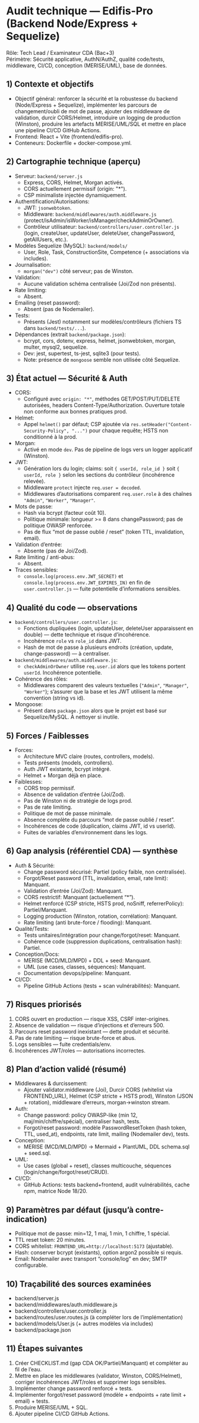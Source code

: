 # Audit technique — Edifis-Pro (Backend Node/Express + Sequelize)

Rôle: Tech Lead / Examinateur CDA (Bac+3)  
Périmètre: Sécurité applicative, AuthN/AuthZ, qualité code/tests, middleware, CI/CD, conception (MERISE/UML), base de données.

## 1) Contexte et objectifs

- Objectif général: renforcer la sécurité et la robustesse du backend (Node/Express + Sequelize), implémenter les parcours de changement/oubli de mot de passe, ajouter des middleware de validation, durcir CORS/Helmet, introduire un logging de production (Winston), produire les artefacts MERISE/UML/SQL et mettre en place une pipeline CI/CD GitHub Actions.
- Frontend: React + Vite (frontend/edifis-pro).
- Conteneurs: Dockerfile + docker-compose.yml.

## 2) Cartographie technique (aperçu)

- Serveur: `backend/server.js`
  - Express, CORS, Helmet, Morgan activés.
  - CORS actuellement permissif (origin: "*").
  - CSP minimaliste injectée dynamiquement.
- Authentification/Autorisations:
  - JWT: `jsonwebtoken`.
  - Middleware: `backend/middlewares/auth.middleware.js` (protect/isAdmin/isWorker/isManager/checkAdminOrOwner).
  - Contrôleur utilisateur: `backend/controllers/user.controller.js` (login, createUser, updateUser, deleteUser, changePassword, getAllUsers, etc.).
- Modèles Sequelize (MySQL): `backend/models/`
  - User, Role, Task, ConstructionSite, Competence (+ associations via includes).
- Journalisation:
  - `morgan("dev")` côté serveur; pas de Winston.
- Validation:
  - Aucune validation schéma centralisée (Joi/Zod non présents).
- Rate limiting:
  - Absent.
- Emailing (reset password):
  - Absent (pas de Nodemailer).
- Tests:
  - Présents (Jest) notamment sur modèles/contrôleurs (fichiers TS dans `backend/tests/...`).
- Dépendances (extrait `backend/package.json`):
  - bcrypt, cors, dotenv, express, helmet, jsonwebtoken, morgan, multer, mysql2, sequelize.
  - Dev: jest, supertest, ts-jest, sqlite3 (pour tests).
  - Note: présence de `mongoose` semble non utilisée côté Sequelize.

## 3) État actuel — Sécurité & Auth

- CORS:
  - Configuré avec `origin: "*"`, méthodes GET/POST/PUT/DELETE autorisées, headers Content-Type/Authorization. Ouverture totale non conforme aux bonnes pratiques prod.
- Helmet:
  - Appel `helmet()` par défaut; CSP ajoutée via `res.setHeader("Content-Security-Policy", "...")` pour chaque requête; HSTS non conditionné à la prod.
- Morgan:
  - Activé en mode `dev`. Pas de pipeline de logs vers un logger applicatif (Winston).
- JWT:
  - Génération lors du login; claims: soit `{ userId, role_id }` soit `{ userId, role }` selon les sections du contrôleur (incohérence relevée).
  - Middleware `protect` injecte `req.user = decoded`.
  - Middlewares d’autorisations comparent `req.user.role` à des chaînes `"Admin"`, `"Worker"`, `"Manager"`.
- Mots de passe:
  - Hash via bcrypt (facteur coût 10).
  - Politique minimale: longueur >= 8 dans changePassword; pas de politique OWASP renforcée.
  - Pas de flux “mot de passe oublié / reset” (token TTL, invalidation, email).
- Validation d’entrée:
  - Absente (pas de Joi/Zod).
- Rate limiting / anti-abus:
  - Absent.
- Traces sensibles:
  - `console.log(process.env.JWT_SECRET)` et `console.log(process.env.JWT_EXPIRES_IN)` en fin de `user.controller.js` — fuite potentielle d’informations sensibles.

## 4) Qualité du code — observations

- `backend/controllers/user.controller.js`:
  - Fonctions dupliquées (login, updateUser, deleteUser apparaissent en double) — dette technique et risque d’incohérence.
  - Incohérence `role` vs `role_id` dans JWT.
  - Hash de mot de passe à plusieurs endroits (création, update, change-password) — à centraliser.
- `backend/middlewares/auth.middleware.js`:
  - `checkAdminOrOwner` utilise `req.user.id` alors que les tokens portent `userId`. Incohérence potentielle.
- Cohérence des rôles:
  - Middlewares comparent des valeurs textuelles (`"Admin"`, `"Manager"`, `"Worker"`); s’assurer que la base et les JWT utilisent la même convention (string vs id).
- Mongoose:
  - Présent dans `package.json` alors que le projet est basé sur Sequelize/MySQL. À nettoyer si inutile.

## 5) Forces / Faiblesses

- Forces:
  - Architecture MVC claire (routes, controllers, models).
  - Tests présents (models, controllers).
  - Auth JWT existante, bcrypt intégré.
  - Helmet + Morgan déjà en place.
- Faiblesses:
  - CORS trop permissif.
  - Absence de validation d’entrée (Joi/Zod).
  - Pas de Winston ni de stratégie de logs prod.
  - Pas de rate limiting.
  - Politique de mot de passe minimale.
  - Absence complète du parcours “mot de passe oublié / reset”.
  - Incohérences de code (duplication, claims JWT, id vs userId).
  - Fuites de variables d’environnement dans les logs.

## 6) Gap analysis (référentiel CDA) — synthèse

- Auth & Sécurité:
  - Change password sécurisé: Partiel (policy faible, non centralisée).
  - Forgot/Reset password (TTL, invalidation, email, rate limit): Manquant.
  - Validation d’entrée (Joi/Zod): Manquant.
  - CORS restrictif: Manquant (actuellement “*”).
  - Helmet renforcé (CSP stricte, HSTS prod, noSniff, referrerPolicy): Partiel/Manquant.
  - Logging production (Winston, rotation, corrélation): Manquant.
  - Rate limiting (anti brute-force / flooding): Manquant.
- Qualité/Tests:
  - Tests unitaires/intégration pour change/forgot/reset: Manquant.
  - Cohérence code (suppression duplications, centralisation hash): Partiel.
- Conception/Docs:
  - MERISE (MCD/MLD/MPD) + DDL + seed: Manquant.
  - UML (use cases, classes, séquences): Manquant.
  - Documentation devops/pipeline: Manquant.
- CI/CD:
  - Pipeline GitHub Actions (tests + scan vulnérabilités): Manquant.

## 7) Risques priorisés

1. CORS ouvert en production — risque XSS, CSRF inter-origines.
2. Absence de validation — risque d’injections et d’erreurs 500.
3. Parcours reset password inexistant — dette produit et sécurité.
4. Pas de rate limiting — risque brute-force et abus.
5. Logs sensibles — fuite credentials/env.
6. Incohérences JWT/roles — autorisations incorrectes.

## 8) Plan d’action validé (résumé)

- Middlewares & durcissement:
  - Ajouter validator.middleware (Joi), Durcir CORS (whitelist via FRONTEND_URL), Helmet (CSP stricte + HSTS prod), Winston (JSON + rotation), middleware d’erreurs, morgan→winston stream.
- Auth:
  - Change password: policy OWASP-like (min 12, maj/min/chiffre/spécial), centraliser hash, tests.
  - Forgot/reset password: modèle PasswordResetToken (hash token, TTL, used_at), endpoints, rate limit, mailing (Nodemailer dev), tests.
- Conception:
  - MERISE (MCD/MLD/MPD) → Mermaid + PlantUML, DDL schema.sql + seed.sql.
- UML:
  - Use cases (global + reset), classes multicouche, séquences (login/change/forgot/reset/CRUD).
- CI/CD:
  - GitHub Actions: tests backend+frontend, audit vulnérabilités, cache npm, matrice Node 18/20.

## 9) Paramètres par défaut (jusqu’à contre-indication)

- Politique mot de passe: min=12, 1 maj, 1 min, 1 chiffre, 1 spécial.
- TTL reset token: 20 minutes.
- CORS whitelist: `FRONTEND_URL=http://localhost:5173` (ajustable).
- Hash: conserver bcrypt (existants), option argon2 possible si requis.
- Email: Nodemailer avec transport “console/log” en dev; SMTP configurable.

## 10) Traçabilité des sources examinées

- backend/server.js
- backend/middlewares/auth.middleware.js
- backend/controllers/user.controller.js
- backend/routes/user.routes.js (à compléter lors de l’implémentation)
- backend/models/User.js (+ autres modèles via includes)
- backend/package.json

## 11) Étapes suivantes

1) Créer CHECKLIST.md (gap CDA OK/Partiel/Manquant) et compléter au fil de l’eau.  
2) Mettre en place les middlewares (validator, Winston, CORS/Helmet), corriger incohérences JWT/roles et supprimer logs sensibles.  
3) Implémenter change password renforcé + tests.  
4) Implémenter forgot/reset password (modèle + endpoints + rate limit + email) + tests.  
5) Produire MERISE/UML + SQL.  
6) Ajouter pipeline CI/CD GitHub Actions.
